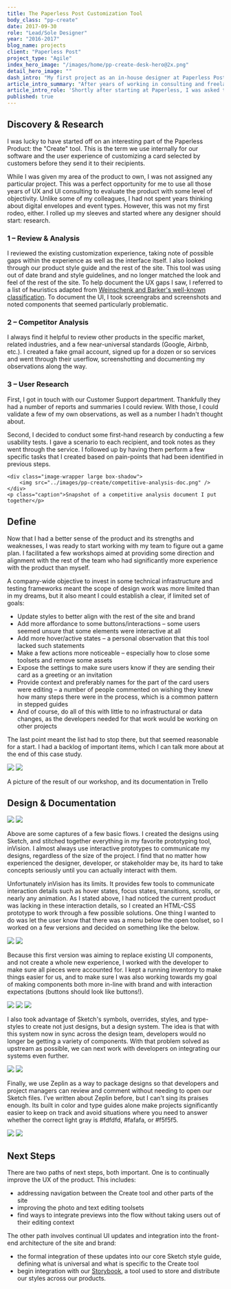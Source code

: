 ```yaml
---  
title: The Paperless Post Customization Tool
body_class: "pp-create"
date: 2017-09-30  
role: "Lead/Sole Designer"  
year: "2016-2017"  
blog_name: projects  
client: "Paperless Post"  
project_type: "Agile"  
index_hero_image: "/images/home/pp-create-desk-hero@2x.png"  
detail_hero_image: ""  
dash_intro: "My first project as an in-house designer at Paperless Post"  
article_intro_summary: "After years of working in consulting and freelance, in 2016 I took my first job as an in-house product designer. I wrote a bit about my <a href='http://aarongitlin.com/writings/product-design-dreams-1.html'>dreams</a> and then the <a href='http://aarongitlin.com/writings/product-design-dreams-2.html'>reality</a> of that move on my blog here."  
article_intro_role: 'Shortly after starting at Paperless, I was asked to review what we call the "Create" tool. I led research and design on this team, and worked with a cross-disciplined team of Product Managers and developers.'
published: true  
---
```


## Discovery & Research

I was lucky to have started off on an interesting part of the Paperless Product: the "Create" tool. This is the term we use internally for our software and the user experience of customizing a card selected by customers before they send it to their recipients.

While I was given my area of the product to own, I was not assigned any particular project. This was a perfect opportunity for me to use all those years of UX and UI consulting to evaluate the product with some level of objectivity. Unlike some of my colleagues, I had not spent years thinking about digital envelopes and event types. However, this was not my first rodeo, either. I rolled up my sleeves and started where any designer should start: research.

### 1 – Review & Analysis

I reviewed the existing customization experience, taking note of possible gaps within the experience as well as the interface itself. I also looked through our product style guide and the rest of the site. This tool was using out of date brand and style guidelines, and no longer matched the look and feel of the rest of the site. To help document the UX gaps I saw, I referred to a list of heuristics adapted from [Weinschenk and Barker's well-known classification](https://en.wikipedia.org/wiki/Heuristic_evaluation#Weinschenk_and_Barker_classification). To document the UI, I took screengrabs and screenshots and noted components that seemed particularly problematic.

### 2 – Competitor Analysis

I always find it helpful to review other products in the specific market, related industries, and a few near-universal standards (Google, Airbnb, etc.). I created a fake gmail account, signed up for a dozen or so services and went through their userflow, screenshotting and documenting my observations along the way.


### 3 – User Research

First, I got in touch with our Customer Support department. Thankfully they had a number of reports and summaries I could review. With those, I could validate a few of my own observations, as well as a number I hadn't thought about.

Second, I decided to conduct some first-hand research by conducting a few usability tests. I gave a scenario to each recipient, and took notes as they went through the service. I followed up by having them perform a few specific tasks that I created based on pain-points that had been identified in previous steps.

<div class="gray-bg-wrapper">

    <div class="image-wrapper large box-shadow">
        <img src="../images/pp-create/competitive-analysis-doc.png" />
    </div>
    <p class="caption">Snapshot of a competitive analysis document I put together</p>
</div>

## Define

Now that I had a better sense of the product and its strengths and weaknesses, I was ready to start working with my team to figure out a game plan. I facilitated a few workshops aimed at providing some direction and alignment with the rest of the team who had significantly more experience with the product than myself.

A company-wide objective to invest in some technical infrastructure and testing frameworks meant the scope of design work was more limited than in my dreams, but it also meant I could establish a clear, if limited set of goals:

- Update styles to better align with the rest of the site and brand
- Add more affordance to some buttons/interactions – some users seemed unsure that some elements were interactive at all
- Add more hover/active states – a personal observation that this tool lacked such statements
- Make a few actions more noticeable – especially how to close some toolsets and remove some assets
- Expose the settings to make sure users know if they are sending their card as a greeting or an invitation
- Provide context and preferably names for the part of the card users were editing – a number of people commented on wishing they knew how many steps there were in the process, which is a common pattern in stepped guides
- And of course, do all of this with little to no infrastructural or data changes, as the developers needed for that work would be working on other projects

The last point meant the list had to stop there, but that seemed reasonable for a start. I had a backlog of important items, which I can talk more about at the end of this case study.

<div class="gray-bg-wrapper">
    <div class="image-wrapper large image-two-across box-shadow">
        <img src="../images/pp-create/workshop-pic.jpg" />
        <img src="../images/pp-create/trello-pic.jpg" />
    </div>
    <p class="caption">A picture of the result of our workshop, and its documentation in Trello</p>
</div>

## Design & Documentation


<div class="image-wrapper large box-shadow">
    <img src="../images/pp-create/prototype-1.gif" />
    <img src="../images/pp-create/prototype-2.gif" />
</div>

Above are some captures of a few basic flows. I created the designs using Sketch, and stitched together everything in my favorite prototyping tool, inVision. I almost always use interactive prototypes to communicate my designs, regardless of the size of the project. I find that no matter how experienced the designer, developer, or stakeholder may be, its hard to take concepts seriously until you can actually interact with them.

Unfortunately inVision has its limits. It provides few tools to communicate interaction details such as hover states, focus states, transitions, scrolls, or nearly any animation. As I stated above, I had noticed the current product was lacking in these interaction details, so I created an HTML-CSS prototype to work through a few possible solutions. One thing I wanted to do was let the user know that there was a menu below the open toolset, so I worked on a few versions and decided on something like the below.

<div class="image-wrapper image-two-across medium box-shadow">
    <img src="../images/pp-create/interaction-detail-1.gif" />
    <img src="../images/pp-create/interaction-detail-2.gif" />
</div>

Because this first version was aiming to replace existing UI components, and not create a whole new experience, I worked with the developer to make sure all pieces were accounted for. I kept a running inventory to make things easier for us, and to make sure I was also working towards my goal of making components both more in-line with brand and with interaction expectations (buttons should look like buttons!).

<div class="image-wrapper image-three-across extra-large box-shadow">
    <img src="../images/pp-create/audit-1.png" />
    <img src="../images/pp-create/audit-2.png" />
    <img src="../images/pp-create/audit-3.png" />
</div>

I also took advantage of Sketch's symbols, overrides, styles, and type-styles to create not just designs, but a design system. The idea is that with this system now in sync across the design team, developers would no longer be getting a variety of components. With that problem solved as upstream as possible, we can next work with developers on integrating our systems even further.

<div class="image-wrapper large">
    <img src="../images/pp-create/sketch-details-1.jpg" />
    <img src="../images/pp-create/sketch-details-2.jpg" />
</div>

Finally, we use Zeplin as a way to package designs so that developers and project managers can review and comment without needing to open our Sketch files. I've written about Zeplin before, but I can't sing its praises enough. Its built in color and type guides alone make projects significantly easier to keep on track and avoid situations where you need to answer whether the correct light gray is #fdfdfd, #fafafa, or #f5f5f5.

<div class="image-wrapper image-two-across large box-shadow">
    <img src="../images/pp-create/zeplin-1.jpg" />
    <img src="../images/pp-create/zeplin-2.jpg" />
</div>

## Next Steps

There are two paths of next steps, both important. One is to continually improve the UX of the product. This includes:
- addressing navigation between the Create tool and other parts of the site
- improving the photo and text editing toolsets
- find ways to integrate previews into the flow without taking users out of their editing context

The other path involves continual UI updates and integration into the front-end architecture of the site and brand:
- the formal integration of these updates into our core Sketch style guide, defining what is universal and what is specific to the Create tool
- begin integration with our [Storybook](https://storybook.js.org/), a tool used to store and distribute our styles across our products.
